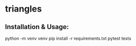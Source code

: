 # triangles

## Installation & Usage:
python -m venv venv
pip install -r requirements.txt
pytest tests